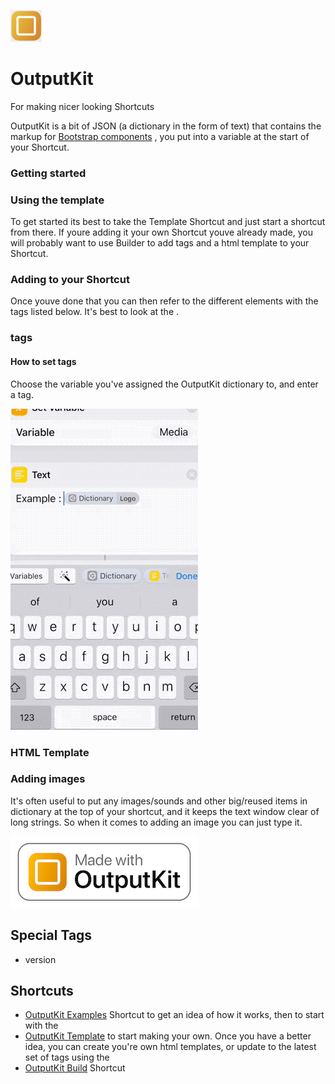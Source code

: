 ![](https://github.com/nturpin0/OutputKit/raw/master/Images/OutputKit%20Logo%20No%20Message.png)
# OutputKit
For making nicer looking Shortcuts


OutputKit is a bit of JSON (a dictionary in the form of text) that contains the markup for [Bootstrap components](https://getbootstrap.com/docs/4.0/components/alerts/)  , you put into a variable at the start of your Shortcut.


### Getting started

### Using the template
To get started its best to take the Template Shortcut and just start a shortcut from there.
If youre adding it your own Shortcut youve already made, you will probably want to use Builder to add tags and a html template to your Shortcut.

### Adding to your Shortcut
Once youve done that you can then refer to the different elements with the tags listed below. It's best to look at the .

### tags

#### How to set tags
Choose the variable you've assigned the OutputKit dictionary to, and enter a tag.

![](https://github.com/nturpin0/OutputKit/raw/master/Images/OKDIctionary.gif) 


### HTML Template


### Adding images
It's often useful to put any images/sounds and other big/reused items in dictionary at the top of your shortcut, and it keeps the text window clear of long strings. So when it comes to adding an image you can just type it.



![Made with OutputKit](https://raw.githubusercontent.com/nturpin0/OutputKit/master/Made%20with%20OutputKit%20Logo%20small.png)
## Special Tags
- version

## Shortcuts
- [OutputKit Examples](https://routinehub.co/shortcut/1219) Shortcut to get an idea of how it works, then to start with the 
- [OutputKit Template](https://routinehub.co/shortcut/1220) to start making your own. Once you have a better idea, you can create you're own html templates, or update to the latest set of tags using the 
- [OutputKit Build](https://routinehub.co/shortcut/1221) Shortcut


